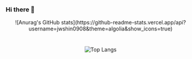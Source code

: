 ### Hi there 👋

<div align="center">
![Anurag's GitHub stats](https://github-readme-stats.vercel.app/api?username=jwshin0908&theme=algolia&show_icons=true)
  
#
  
![Top Langs](https://github-readme-stats.vercel.app/api/top-langs/?username=jwshin0908&layout=compact&theme=algolia)
</div>
